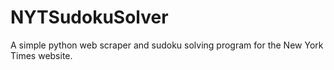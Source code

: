 # NYTSudokuSolver
A simple python web scraper and sudoku solving program for the New York Times website.
